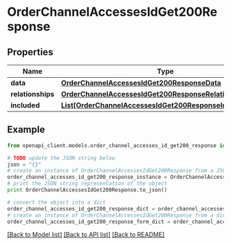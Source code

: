 # OrderChannelAccessesIdGet200Response


## Properties
Name | Type | Description | Notes
------------ | ------------- | ------------- | -------------
**data** | [**OrderChannelAccessesIdGet200ResponseData**](OrderChannelAccessesIdGet200ResponseData.md) |  | [optional] 
**relationships** | [**OrderChannelAccessesIdGet200ResponseRelationships**](OrderChannelAccessesIdGet200ResponseRelationships.md) |  | [optional] 
**included** | [**List[OrderChannelAccessesIdGet200ResponseIncludedInner]**](OrderChannelAccessesIdGet200ResponseIncludedInner.md) |  | [optional] 

## Example

```python
from openapi_client.models.order_channel_accesses_id_get200_response import OrderChannelAccessesIdGet200Response

# TODO update the JSON string below
json = "{}"
# create an instance of OrderChannelAccessesIdGet200Response from a JSON string
order_channel_accesses_id_get200_response_instance = OrderChannelAccessesIdGet200Response.from_json(json)
# print the JSON string representation of the object
print OrderChannelAccessesIdGet200Response.to_json()

# convert the object into a dict
order_channel_accesses_id_get200_response_dict = order_channel_accesses_id_get200_response_instance.to_dict()
# create an instance of OrderChannelAccessesIdGet200Response from a dict
order_channel_accesses_id_get200_response_form_dict = order_channel_accesses_id_get200_response.from_dict(order_channel_accesses_id_get200_response_dict)
```
[[Back to Model list]](../README.md#documentation-for-models) [[Back to API list]](../README.md#documentation-for-api-endpoints) [[Back to README]](../README.md)


